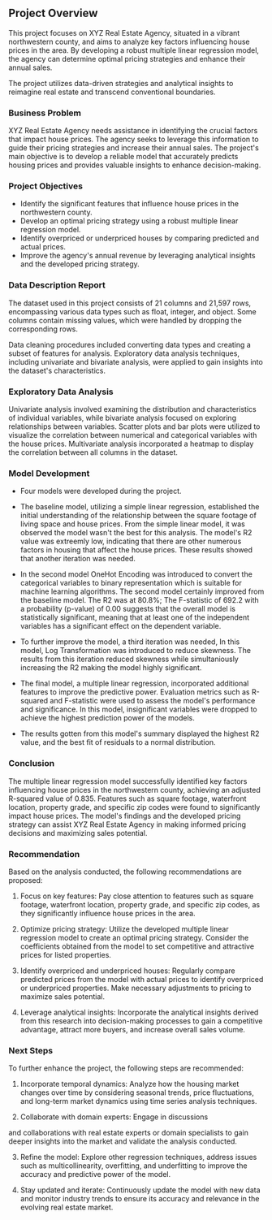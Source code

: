 ## Project Overview

This project focuses on XYZ Real Estate Agency, situated in a vibrant northwestern county, and aims to analyze key factors influencing house prices in the area. By developing a robust multiple linear regression model, the agency can determine optimal pricing strategies and enhance their annual sales. 

The project utilizes data-driven strategies and analytical insights to reimagine real estate and transcend conventional boundaries.

### Business Problem

XYZ Real Estate Agency needs assistance in identifying the crucial factors that impact house prices. The agency seeks to leverage this information to guide their pricing strategies and increase their annual sales. The project's main objective is to develop a reliable model that accurately predicts housing prices and provides valuable insights to enhance decision-making.

### Project Objectives

+  Identify the significant features that influence house prices in the northwestern county.
+  Develop an optimal pricing strategy using a robust multiple linear regression model.
+  Identify overpriced or underpriced houses by comparing predicted and actual prices.
+  Improve the agency's annual revenue by leveraging analytical insights and the developed pricing strategy.

### Data Description Report

The dataset used in this project consists of 21 columns and 21,597 rows, encompassing various data types such as float, integer, and object. Some columns contain missing values, which were handled by dropping the corresponding rows.

Data cleaning procedures included converting data types and creating a subset of features for analysis. Exploratory data analysis techniques, including univariate and bivariate analysis, were applied to gain insights into the dataset's characteristics.

### Exploratory Data Analysis

Univariate analysis involved examining the distribution and characteristics of individual variables, while bivariate analysis focused on exploring relationships between variables. Scatter plots and bar plots were utilized to visualize the correlation between numerical and categorical variables with the house prices. Multivariate analysis incorporated a heatmap to display the correlation between all columns in the dataset.

### Model Development

+ Four models were developed during the project. 
+ The baseline model, utilizing a simple linear regression, established the initial understanding of the relationship between the square footage of living space and house prices. From the simple linear model, it was observed the model wasn't the best for this analysis. The model's R2 value was extreemly low, indicating that there are other numerous factors in housing that affect the house prices. These results showed that another iteration was needed. 

+ In the second model OneHot Encoding was introduced to convert the categorical variables to binary representation which is suitable for machine learning algorithms. The second model certainly improved from the baseline model. The R2 was at 80.8%; The F-statistic of 692.2 with a probability (p-value) of 0.00 suggests that the overall model is statistically significant, meaning that at least one of the independent variables has a significant effect on the dependent variable.
+  To further improve the model, a third iteration was needed, In this model, Log Transformation was introduced to reduce skewness. The results from this iteration reduced skewness while simultaniously increasing the R2 making the model highly significant. 
+  The final model, a multiple linear regression, incorporated additional features to improve the predictive power. Evaluation metrics such as R-squared and F-statistic were used to assess the model's performance and significance. In this model, insignificant variables were dropped to achieve the highest prediction power of the models.
+   The results gotten from this model's summary displayed the highest R2 value, and the best fit of residuals to a normal distribution. 

### Conclusion

The multiple linear regression model successfully identified key factors influencing house prices in the northwestern county, achieving an adjusted R-squared value of 0.835. Features such as square footage, waterfront location, property grade, and specific zip codes were found to significantly impact house prices. The model's findings and the developed pricing strategy can assist XYZ Real Estate Agency in making informed pricing decisions and maximizing sales potential.

### Recommendation

Based on the analysis conducted, the following recommendations are proposed:

1. Focus on key features: Pay close attention to features such as square footage, waterfront location, property grade, and specific zip codes, as they significantly influence house prices in the area.

2. Optimize pricing strategy: Utilize the developed multiple linear regression model to create an optimal pricing strategy. Consider the coefficients obtained from the model to set competitive and attractive prices for listed properties.

3. Identify overpriced and underpriced houses: Regularly compare predicted prices from the model with actual prices to identify overpriced or underpriced properties. Make necessary adjustments to pricing to maximize sales potential.

4. Leverage analytical insights: Incorporate the analytical insights derived from this research into decision-making processes to gain a competitive advantage, attract more buyers, and increase overall sales volume.

### Next Steps

To further enhance the project, the following steps are recommended:

1. Incorporate temporal dynamics: Analyze how the housing market changes over time by considering seasonal trends, price fluctuations, and long-term market dynamics using time series analysis techniques.

2. Collaborate with domain experts: Engage in discussions

 and collaborations with real estate experts or domain specialists to gain deeper insights into the market and validate the analysis conducted.

3. Refine the model: Explore other regression techniques, address issues such as multicollinearity, overfitting, and underfitting to improve the accuracy and predictive power of the model.

4. Stay updated and iterate: Continuously update the model with new data and monitor industry trends to ensure its accuracy and relevance in the evolving real estate market.

